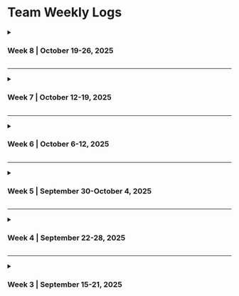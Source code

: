 # Team Weekly Logs

<details>
  <summary><h3>Week 8 | October 19-26, 2025</h3></summary>

### Burnup Chart


### Past Work
- Initial Python tooling setup with `uv`, `ruff`, `pytest`
- CI/CD implementation
- Framework/language detection implementation and improvements
- Database and Database Schema Created
- User configuration and consent input features further modified
- Code contributions and PR reviews going as per requirements

### Updates on Previous To-Dos
| Task | Status | Notes |
| --- | --- | --- |
| Retrieve previously generated portfolio (R15) | ✅ Done | Logic staged and to be merged following code review |
| Detect collaborative projects tool | ✅ Done | Logic staged and to be merged following code review|
| Database schema | in progress | Initial schema created and updated , still requires monitoring and expansion as needed |

### Upcoming Work
- Sync main branch with develop branch
- Continue integration of modules into larger system
- Database expansion/discussion
- PR reviews and continued code contributions

</details>

---

<details>
  <summary><h3>Week 7 | October 12-19, 2025</h3></summary>

### Burnup Chart
<img width="1076" height="593" alt="image" src="https://github.com/user-attachments/assets/8116fc9f-3cda-42b6-900d-00e04582e7d0" />


### Past Work
- Initial Python tooling setup with `uv`, `ruff`, `pytest`
- CI/CD implementation
- Framework/language detection implementation and improvements
- Database Schema Created
- User configuration and consent input features further modified
- Code contributions and PR reviews going as per requirements

### Updates on Previous To-Dos
| Task | Status | Notes |
| --- | --- | --- |
| Output key project information (R13) | ✅ Done | Logic Staged and to be merged post suggestion changes |
| Framework/language detection | ✅ Done | Initial version merged |
| Database schema | in progress | Initial schema created and updated , still requires further clarity and discussion |
| User configuration | In Progress | More contributions made pending discussion over DB |

### Upcoming Work
- Connecting further modules of our project to test functionality
- Database expansion/ Discussion
- PR reviews and continued code contributions

</details>

---

<details>
  <summary><h3>Week 6 | October 6-12, 2025</h3></summary>

### Burnup Chart
<img width="1200" height="864" alt="chart" src="https://github.com/user-attachments/assets/5b943c91-ef41-4047-993a-2a0de65e341f" />

### Past Work
- Revised WBS and finalized task distribution; populated Kanban board
- Initial Python tooling setup with `uv`, `ruff`, `pytest`
- Framework/language detection implementation
- Database schema creation
- User configuration and consent input features started
- Code contributions and PR reviews initiated

### Updates on Previous To-Dos
| Task | Status | Notes |
| --- | --- | --- |
| Populate Kanban/task board based on Milestone 1 requirements | ✅ Done | Initial tasks created and distributed |
| Research Python integration with Tauri | ❌ Not Started | Deferred to later in Milestone 1 |
| Framework/language detection | ✅ Done | Initial version merged |
| Database schema | In Progress | Initial schema created |
| User configuration | In Progress | Early contributions made |

### Upcoming Work
- Upload parsing specification and validation
- Artifact extraction research
- Database expansion
- Output key project information (R13)
- PR reviews and continued code contributions

</details>

---

<details>
  <summary><h3>Week 5 | September 30-October 4, 2025</h3></summary>

## Milestones
* Completed DFD design and iterated based on internal, external and professor feedback

## What Went Well
* Significantly better communication than last week
* Increased team synergy - members are comfortable sharing opinions 

## What Didn't Go Well
* Ambiguity regarding the level of detail needed in DFD

## Reflection Points
* **Strengths**: Smooth and effective completion of required tasks
* **Areas for Improvement**: Better workload distribution for weekly tasks

## Plan for Next Cycle (Week 6)
* Reviewing finalized set of requirements
* Dividing tasks and responsibilities
* Populating Kanban board
* Researching deeper into finalized tech stack


</details>

---

<details>
  <summary><h3>Week 4 | September 22-28, 2025</h3></summary>

## Milestones
* Completed system architecture design and iteration based on class feedback
* Finalized tech stack decisions including Tauri + Python plugin
* Developed project proposal with workload distribution
* Simplified architecture to focus on local implementation

## What Went Well
* Strong collaborative approach to architecture design and tech stack research
* Effective real-time collaboration during project proposal development
* Successful integration of external feedback from class discussions
* Comprehensive research leading to informed technology decisions

## What Didn't Go Well
* Difficulty reaching consensus on cloud vs. local architecture approach
* Poor time management resulting in last-minute preparation before class
* Challenges coordinating meeting times that worked for all members
* Hesitation around major architecture modifications

## Reflection Points
* **Strengths**: Collaborative problem-solving and effective feedback integration
* **Areas for Improvement**: Time management and structured decision-making processes

## Plan for Next Cycle (Week 5)
* Complete Data Flow Diagram early in the week
* Validate Tauri + Python plugin compatibility
* Establish consistent meeting schedule
* Research data mining techniques and Python libraries
* Implement better team coordination for submissions


</details>

---

<details>
  <summary><h3>Week 3 | September 15-21, 2025</h3></summary>

## Milestones
* For this milestone, the team met and began discussing, brainstorming, and formulating the Project Requirements.
* Project requirements were re-evaluated after discussions in the classroom with other teams
* Set up the repo structure 

## Team Members:
* Chris Hill - chrishill93
* Ethan Methorst - xvardenx
* Ojus Sharma - ojusharma
* Sparsh Khanna - Sparshkhannaa
* Ribhav Sharma - ribhavsharma
* Ronit Buti - Ron-it

</details>

